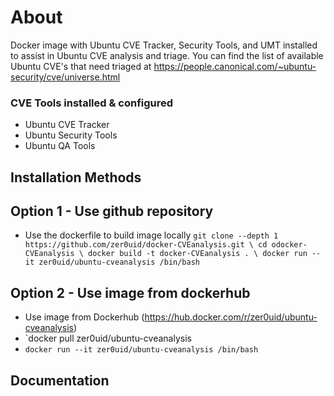 # About
Docker image with Ubuntu CVE Tracker, Security Tools, and UMT installed to assist in Ubuntu CVE analysis and triage.
You can find the list of available Ubuntu CVE's that need triaged at https://people.canonical.com/~ubuntu-security/cve/universe.html

### CVE Tools installed & configured

* Ubuntu CVE Tracker
* Ubuntu Security Tools
* Ubuntu QA Tools

## Installation Methods
## Option 1 - Use github repository
* Use the dockerfile to build image locally
`git clone --depth 1 https://github.com/zer0uid/docker-CVEanalysis.git \
cd odocker-CVEanalysis \
docker build -t docker-CVEanalysis . \
docker run --it zer0uid/ubuntu-cveanalysis /bin/bash`

## Option 2 - Use image from dockerhub
* Use image from Dockerhub (https://hub.docker.com/r/zer0uid/ubuntu-cveanalysis)
* `docker pull zer0uid/ubuntu-cveanalysis
* `docker run --it zer0uid/ubuntu-cveanalysis /bin/bash`

## Documentation
